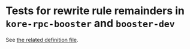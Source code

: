 # Tests for rewrite rule remainders in `kore-rpc-booster` and `booster-dev`

See [the related definition file](`../predicate-remainders.k`).

